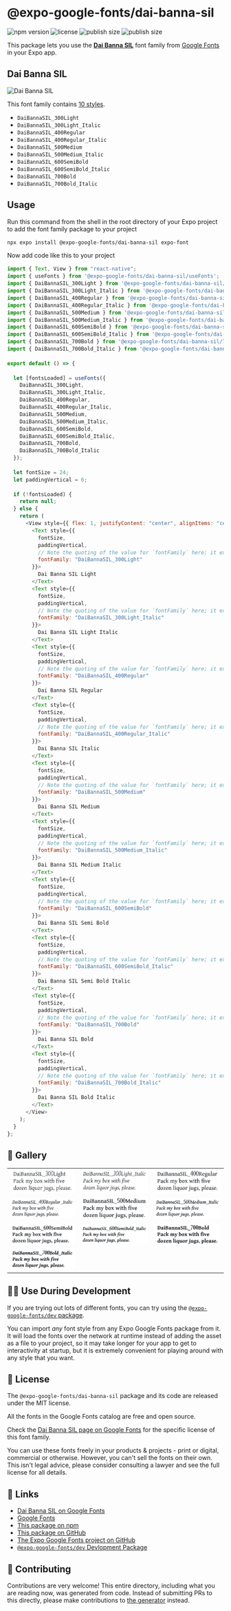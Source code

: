 # @expo-google-fonts/dai-banna-sil

![npm version](https://flat.badgen.net/npm/v/@expo-google-fonts/dai-banna-sil)
![license](https://flat.badgen.net/github/license/expo/google-fonts)
![publish size](https://flat.badgen.net/packagephobia/install/@expo-google-fonts/dai-banna-sil)
![publish size](https://flat.badgen.net/packagephobia/publish/@expo-google-fonts/dai-banna-sil)

This package lets you use the [**Dai Banna SIL**](https://fonts.google.com/specimen/Dai+Banna+SIL) font family from [Google Fonts](https://fonts.google.com/) in your Expo app.

## Dai Banna SIL

![Dai Banna SIL](./font-family.png)

This font family contains [10 styles](#-gallery).

- `DaiBannaSIL_300Light`
- `DaiBannaSIL_300Light_Italic`
- `DaiBannaSIL_400Regular`
- `DaiBannaSIL_400Regular_Italic`
- `DaiBannaSIL_500Medium`
- `DaiBannaSIL_500Medium_Italic`
- `DaiBannaSIL_600SemiBold`
- `DaiBannaSIL_600SemiBold_Italic`
- `DaiBannaSIL_700Bold`
- `DaiBannaSIL_700Bold_Italic`

## Usage

Run this command from the shell in the root directory of your Expo project to add the font family package to your project

```sh
npx expo install @expo-google-fonts/dai-banna-sil expo-font
```

Now add code like this to your project

```js
import { Text, View } from "react-native";
import { useFonts } from '@expo-google-fonts/dai-banna-sil/useFonts';
import { DaiBannaSIL_300Light } from '@expo-google-fonts/dai-banna-sil/300Light';
import { DaiBannaSIL_300Light_Italic } from '@expo-google-fonts/dai-banna-sil/300Light_Italic';
import { DaiBannaSIL_400Regular } from '@expo-google-fonts/dai-banna-sil/400Regular';
import { DaiBannaSIL_400Regular_Italic } from '@expo-google-fonts/dai-banna-sil/400Regular_Italic';
import { DaiBannaSIL_500Medium } from '@expo-google-fonts/dai-banna-sil/500Medium';
import { DaiBannaSIL_500Medium_Italic } from '@expo-google-fonts/dai-banna-sil/500Medium_Italic';
import { DaiBannaSIL_600SemiBold } from '@expo-google-fonts/dai-banna-sil/600SemiBold';
import { DaiBannaSIL_600SemiBold_Italic } from '@expo-google-fonts/dai-banna-sil/600SemiBold_Italic';
import { DaiBannaSIL_700Bold } from '@expo-google-fonts/dai-banna-sil/700Bold';
import { DaiBannaSIL_700Bold_Italic } from '@expo-google-fonts/dai-banna-sil/700Bold_Italic';

export default () => {

  let [fontsLoaded] = useFonts({
    DaiBannaSIL_300Light, 
    DaiBannaSIL_300Light_Italic, 
    DaiBannaSIL_400Regular, 
    DaiBannaSIL_400Regular_Italic, 
    DaiBannaSIL_500Medium, 
    DaiBannaSIL_500Medium_Italic, 
    DaiBannaSIL_600SemiBold, 
    DaiBannaSIL_600SemiBold_Italic, 
    DaiBannaSIL_700Bold, 
    DaiBannaSIL_700Bold_Italic
  });

  let fontSize = 24;
  let paddingVertical = 6;

  if (!fontsLoaded) {
    return null;
  } else {
    return (
      <View style={{ flex: 1, justifyContent: "center", alignItems: "center" }}>
        <Text style={{
          fontSize,
          paddingVertical,
          // Note the quoting of the value for `fontFamily` here; it expects a string!
          fontFamily: "DaiBannaSIL_300Light"
        }}>
          Dai Banna SIL Light
        </Text>
        <Text style={{
          fontSize,
          paddingVertical,
          // Note the quoting of the value for `fontFamily` here; it expects a string!
          fontFamily: "DaiBannaSIL_300Light_Italic"
        }}>
          Dai Banna SIL Light Italic
        </Text>
        <Text style={{
          fontSize,
          paddingVertical,
          // Note the quoting of the value for `fontFamily` here; it expects a string!
          fontFamily: "DaiBannaSIL_400Regular"
        }}>
          Dai Banna SIL Regular
        </Text>
        <Text style={{
          fontSize,
          paddingVertical,
          // Note the quoting of the value for `fontFamily` here; it expects a string!
          fontFamily: "DaiBannaSIL_400Regular_Italic"
        }}>
          Dai Banna SIL Italic
        </Text>
        <Text style={{
          fontSize,
          paddingVertical,
          // Note the quoting of the value for `fontFamily` here; it expects a string!
          fontFamily: "DaiBannaSIL_500Medium"
        }}>
          Dai Banna SIL Medium
        </Text>
        <Text style={{
          fontSize,
          paddingVertical,
          // Note the quoting of the value for `fontFamily` here; it expects a string!
          fontFamily: "DaiBannaSIL_500Medium_Italic"
        }}>
          Dai Banna SIL Medium Italic
        </Text>
        <Text style={{
          fontSize,
          paddingVertical,
          // Note the quoting of the value for `fontFamily` here; it expects a string!
          fontFamily: "DaiBannaSIL_600SemiBold"
        }}>
          Dai Banna SIL Semi Bold
        </Text>
        <Text style={{
          fontSize,
          paddingVertical,
          // Note the quoting of the value for `fontFamily` here; it expects a string!
          fontFamily: "DaiBannaSIL_600SemiBold_Italic"
        }}>
          Dai Banna SIL Semi Bold Italic
        </Text>
        <Text style={{
          fontSize,
          paddingVertical,
          // Note the quoting of the value for `fontFamily` here; it expects a string!
          fontFamily: "DaiBannaSIL_700Bold"
        }}>
          Dai Banna SIL Bold
        </Text>
        <Text style={{
          fontSize,
          paddingVertical,
          // Note the quoting of the value for `fontFamily` here; it expects a string!
          fontFamily: "DaiBannaSIL_700Bold_Italic"
        }}>
          Dai Banna SIL Bold Italic
        </Text>
      </View>
    );
  }
};
```

## 🔡 Gallery


||||
|-|-|-|
|![DaiBannaSIL_300Light](./300Light/DaiBannaSIL_300Light.ttf.png)|![DaiBannaSIL_300Light_Italic](./300Light_Italic/DaiBannaSIL_300Light_Italic.ttf.png)|![DaiBannaSIL_400Regular](./400Regular/DaiBannaSIL_400Regular.ttf.png)||
|![DaiBannaSIL_400Regular_Italic](./400Regular_Italic/DaiBannaSIL_400Regular_Italic.ttf.png)|![DaiBannaSIL_500Medium](./500Medium/DaiBannaSIL_500Medium.ttf.png)|![DaiBannaSIL_500Medium_Italic](./500Medium_Italic/DaiBannaSIL_500Medium_Italic.ttf.png)||
|![DaiBannaSIL_600SemiBold](./600SemiBold/DaiBannaSIL_600SemiBold.ttf.png)|![DaiBannaSIL_600SemiBold_Italic](./600SemiBold_Italic/DaiBannaSIL_600SemiBold_Italic.ttf.png)|![DaiBannaSIL_700Bold](./700Bold/DaiBannaSIL_700Bold.ttf.png)||
|![DaiBannaSIL_700Bold_Italic](./700Bold_Italic/DaiBannaSIL_700Bold_Italic.ttf.png)||||


## 👩‍💻 Use During Development

If you are trying out lots of different fonts, you can try using the [`@expo-google-fonts/dev` package](https://github.com/expo/google-fonts/tree/master/font-packages/dev#readme).

You can import _any_ font style from any Expo Google Fonts package from it. It will load the fonts over the network at runtime instead of adding the asset as a file to your project, so it may take longer for your app to get to interactivity at startup, but it is extremely convenient for playing around with any style that you want.


## 📖 License

The `@expo-google-fonts/dai-banna-sil` package and its code are released under the MIT license.

All the fonts in the Google Fonts catalog are free and open source.

Check the [Dai Banna SIL page on Google Fonts](https://fonts.google.com/specimen/Dai+Banna+SIL) for the specific license of this font family.

You can use these fonts freely in your products & projects - print or digital, commercial or otherwise. However, you can't sell the fonts on their own. This isn't legal advice, please consider consulting a lawyer and see the full license for all details.

## 🔗 Links

- [Dai Banna SIL on Google Fonts](https://fonts.google.com/specimen/Dai+Banna+SIL)
- [Google Fonts](https://fonts.google.com/)
- [This package on npm](https://www.npmjs.com/package/@expo-google-fonts/dai-banna-sil)
- [This package on GitHub](https://github.com/expo/google-fonts/tree/master/font-packages/dai-banna-sil)
- [The Expo Google Fonts project on GitHub](https://github.com/expo/google-fonts)
- [`@expo-google-fonts/dev` Devlopment Package](https://github.com/expo/google-fonts/tree/master/font-packages/dev)

## 🤝 Contributing

Contributions are very welcome! This entire directory, including what you are reading now, was generated from code. Instead of submitting PRs to this directly, please make contributions to [the generator](https://github.com/expo/google-fonts/tree/master/packages/generator) instead.
